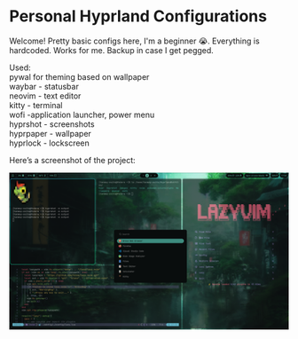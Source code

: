 # Personal Hyprland Configurations

Welcome! 
Pretty basic configs here, I'm a beginner 😭.
Everything is hardcoded. Works for me.
Backup in case I get pegged.

Used:<br>
pywal for theming based on wallpaper<br>
waybar - statusbar<br>
neovim - text editor<br>
kitty - terminal<br>
wofi -application launcher, power menu<br>
hyprshot - screenshots<br>
hyprpaper - wallpaper<br>
hyprlock - lockscreen<br>


Here’s a screenshot of the project:

![Screenshot](images/example.png)